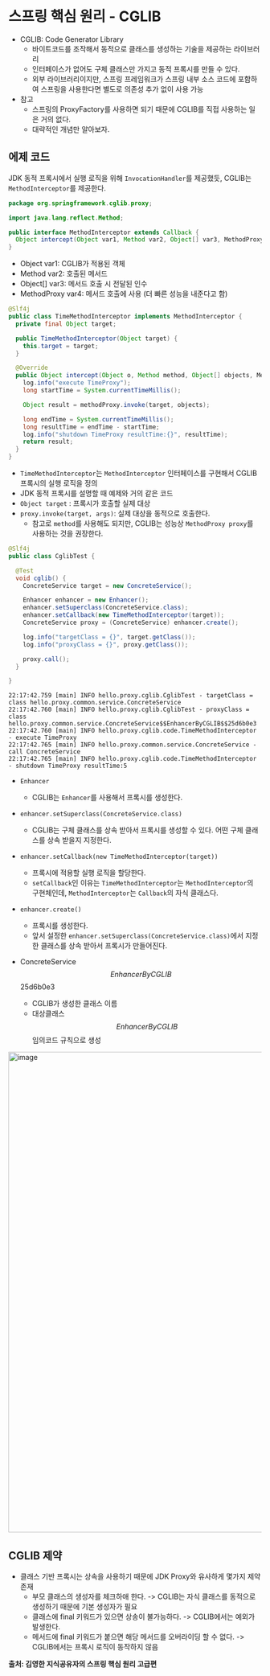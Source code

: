 # 스프링 핵심 원리 - CGLIB
- CGLIB: Code Generator Library
  - 바이트코드를 조작해서 동적으로 클래스를 생성하는 기술을 제공하는 라이브러리
  - 인터페이스가 없어도 구체 클래스만 가지고 동적 프록시를 만들 수 있다.
  - 외부 라이브러리이지만, 스프링 프레임워크가 스프링 내부 소스 코드에 포함하여 스프링을 사용한다면 별도로 의존성 추가 없이 사용 가능
- 참고
  - 스프링의 ProxyFactory를 사용하면 되기 때문에 CGLIB를 직접 사용하는 일은 거의 없다.
  - 대략적인 개념만 알아보자.

## 에제 코드
JDK 동적 프록시에서 실행 로직을 위해 `InvocationHandler`를 제공했듯, CGLIB는 `MethodInterceptor`를 제공한다.
~~~java
package org.springframework.cglib.proxy;

import java.lang.reflect.Method;

public interface MethodInterceptor extends Callback {
  Object intercept(Object var1, Method var2, Object[] var3, MethodProxy var4) throws Throwable;
}
~~~
- Object var1: CGLIB가 적용된 객체
- Method var2: 호출된 메서드
- Object[] var3: 메서드 호출 시 전달된 인수
- MethodProxy var4: 메서드 호출에 사용 (더 빠른 성능을 내준다고 함)

~~~java
@Slf4j
public class TimeMethodInterceptor implements MethodInterceptor {
  private final Object target;

  public TimeMethodInterceptor(Object target) {
    this.target = target;
  }

  @Override
  public Object intercept(Object o, Method method, Object[] objects, MethodProxy methodProxy) throws Throwable {
    log.info("execute TimeProxy");
    long startTime = System.currentTimeMillis();

    Object result = methodProxy.invoke(target, objects);

    long endTime = System.currentTimeMillis();
    long resultTime = endTime - startTime;
    log.info("shutdown TimeProxy resultTime:{}", resultTime);
    return result;
  }
}
~~~
- `TimeMethodInterceptor`는 `MethodInterceptor` 인터페이스를 구현해서 CGLIB 프록시의 실행 로직을 정의
- JDK 동적 프록시를 설명할 때 예제와 거의 같은 코드
- `Object target` : 프록시가 호출할 실제 대상
- `proxy.invoke(target, args)`: 실제 대상을 동적으로 호출한다.
  - 참고로 `method`를 사용해도 되지만, CGLIB는 성능상 `MethodProxy proxy`를 사용하는 것을 권장한다.

~~~java
@Slf4j
public class CglibTest {

  @Test
  void cglib() {
    ConcreteService target = new ConcreteService();

    Enhancer enhancer = new Enhancer();
    enhancer.setSuperclass(ConcreteService.class);
    enhancer.setCallback(new TimeMethodInterceptor(target));
    ConcreteService proxy = (ConcreteService) enhancer.create();

    log.info("targetClass = {}", target.getClass());
    log.info("proxyClass = {}", proxy.getClass());

    proxy.call();
  }

}
~~~

~~~
22:17:42.759 [main] INFO hello.proxy.cglib.CglibTest - targetClass = class hello.proxy.common.service.ConcreteService
22:17:42.760 [main] INFO hello.proxy.cglib.CglibTest - proxyClass = class hello.proxy.common.service.ConcreteService$$EnhancerByCGLIB$$25d6b0e3
22:17:42.760 [main] INFO hello.proxy.cglib.code.TimeMethodInterceptor - execute TimeProxy
22:17:42.765 [main] INFO hello.proxy.common.service.ConcreteService - call ConcreteService
22:17:42.765 [main] INFO hello.proxy.cglib.code.TimeMethodInterceptor - shutdown TimeProxy resultTime:5
~~~

- `Enhancer`
  - CGLIB는 `Enhancer`를 사용해서 프록시를 생성한다.
- `enhancer.setSuperclass(ConcreteService.class)`
  - CGLIB는 구체 클래스를 상속 받아서 프록시를 생성할 수 있다. 어떤 구체 클래스를 상속 받을지 지정한다.
- `enhancer.setCallback(new TimeMethodInterceptor(target))`
  - 프록시에 적용할 실행 로직을 할당한다.
  - `setCallback`인 이유는 `TimeMethodInterceptor`는 `MethodInterceptor`의 구현체인데, `MethodInterceptor`는 `Callback`의 자식 클래스다.
- `enhancer.create()`
  - 프록시를 생성한다. 
  - 앞서 설정한 `enhancer.setSuperclass(ConcreteService.class)`에서 지정한 클래스를 상속 받아서 프록시가 만들어진다.

- ConcreteService$$EnhancerByCGLIB$$25d6b0e3
  - CGLIB가 생성한 클래스 이름
  - 대상클래스$$EnhancerByCGLIB$$임의코드 규칙으로 생성

<img width="956" alt="image" src="https://github.com/user-attachments/assets/3a15d766-a743-419a-ac00-eb875fd35868">

## CGLIB 제약
- 클래스 기반 프록시는 상속을 사용하기 때문에 JDK Proxy와 유사하게 몇가지 제약 존재
  - 부모 클래스의 생성자를 체크하애 한다. -> CGLIB는 자식 클래스를 동적으로 생성하기 때문에 기본 생성자가 필요
  - 클래스에 final 키워드가 있으면 상송이 불가능하다. -> CGLIB에서는 예외가 발생한다.
  - 메서드에 final 키워드가 붙으면 해당 메서드를 오버라이딩 할 수 없다. -> CGLIB에서는 프록시 로직이 동작하지 않음


__출처: 김영한 지식공유자의 스프링 핵심 원리 고급편__